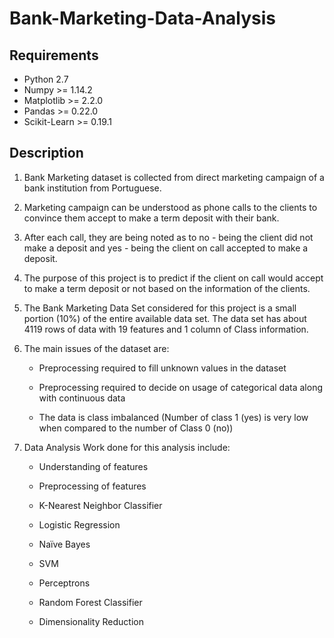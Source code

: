 # Bank-Marketing-Data-Analysis

## Requirements
* Python 2.7 
* Numpy >= 1.14.2
* Matplotlib >= 2.2.0
* Pandas >= 0.22.0
* Scikit-Learn >= 0.19.1

## Description

1. Bank Marketing dataset is collected from direct marketing campaign of a bank institution from Portuguese. 

2.  Marketing campaign can be understood as phone calls to the clients to convince them accept to make a term deposit with their bank. 
 
3. After each call, they are being noted as to no - being the client did not make a deposit and yes - being the client on call accepted to make a deposit. 

4. The purpose of this project is to predict if the client on call would accept to make a term deposit or not based on the information of the clients. 

5. The Bank Marketing Data Set considered for this project is a small portion (10%) of the entire available data set. The data set has about 4119 rows of data with 19 features and 1 column of Class information. 

6. The main issues of the dataset are: 

    * Preprocessing required to fill unknown values in the dataset 
    
    * Preprocessing required to decide on usage of categorical data along with continuous data  
    
    * The data is class imbalanced (Number of class 1 (yes) is very low when compared to the number of Class 0 (no)) 
    
7. Data Analysis Work done for this analysis include:  

    * Understanding of features 
    
    * Preprocessing of features  
    
    * K-Nearest Neighbor Classifier 
     
    * Logistic Regression 
    
    * Naïve Bayes 
    
    * SVM  
    
    * Perceptrons 
    
    * Random Forest Classifier  
    
    * Dimensionality Reduction 
    